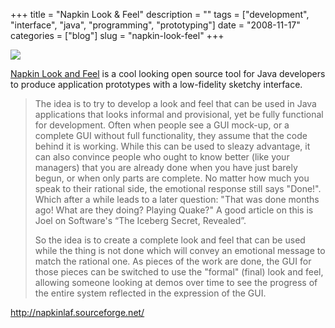 +++
title = "Napkin Look & Feel"
description = ""
tags = ["development", "interface", "java", "programming", "prototyping"]
date = "2008-11-17"
categories = ["blog"]
slug = "napkin-look-feel"
+++



  <div class="notebook-screenshot"><a href="http://napkinlaf.sourceforge.net/"><img src="//media.konigi.com/notebook/napkin-look-and-feel.jpg" class="notebook-image" /></a></div><p><a href="http://napkinlaf.sourceforge.net/">Napkin Look and Feel</a> is a cool looking open source tool for Java developers to produce application prototypes with a low-fidelity sketchy interface.</p>
<blockquote><p>The idea is to try to develop a look and feel that can be used in Java applications that looks informal and provisional, yet be fully functional for development. Often when people see a GUI mock-up, or a complete GUI without full functionality, they assume that the code behind it is working. While this can be used to sleazy advantage, it can also convince people who ought to know better (like your managers) that you are already done when you have just barely begun, or when only parts are complete. No matter how much you speak to their rational side, the emotional response still says "Done!". Which after a while leads to a later question: "That was done months ago! What are they doing? Playing Quake?" A good article on this is Joel on Software's “The Iceberg Secret, Revealed”.</p>
<p>So the idea is to create a complete look and feel that can be used while the thing is not done which will convey an emotional message to match the rational one. As pieces of the work are done, the GUI for those pieces can be switched to use the "formal" (final) look and feel, allowing someone looking at demos over time to see the progress of the entire system reflected in the expression of the GUI. </p></blockquote>
    
  <a href="http://napkinlaf.sourceforge.net/">http://napkinlaf.sourceforge.net/</a>
